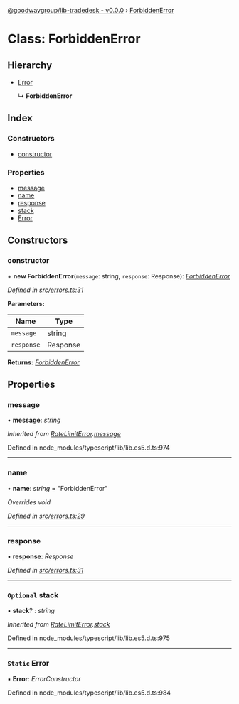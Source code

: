[@goodwaygroup/lib-tradedesk - v0.0.0](../README.md) › [ForbiddenError](forbiddenerror.md)

# Class: ForbiddenError

## Hierarchy

* [Error](ratelimiterror.md#static-error)

  ↳ **ForbiddenError**

## Index

### Constructors

* [constructor](forbiddenerror.md#constructor)

### Properties

* [message](forbiddenerror.md#message)
* [name](forbiddenerror.md#name)
* [response](forbiddenerror.md#response)
* [stack](forbiddenerror.md#optional-stack)
* [Error](forbiddenerror.md#static-error)

## Constructors

###  constructor

\+ **new ForbiddenError**(`message`: string, `response`: Response): *[ForbiddenError](forbiddenerror.md)*

*Defined in [src/errors.ts:31](https://github.com/GoodwayGroup/lib-tradedesk/blob/d81b4c3/src/errors.ts#L31)*

**Parameters:**

Name | Type |
------ | ------ |
`message` | string |
`response` | Response |

**Returns:** *[ForbiddenError](forbiddenerror.md)*

## Properties

###  message

• **message**: *string*

*Inherited from [RateLimitError](ratelimiterror.md).[message](ratelimiterror.md#message)*

Defined in node_modules/typescript/lib/lib.es5.d.ts:974

___

###  name

• **name**: *string* = "ForbiddenError"

*Overrides void*

*Defined in [src/errors.ts:29](https://github.com/GoodwayGroup/lib-tradedesk/blob/d81b4c3/src/errors.ts#L29)*

___

###  response

• **response**: *Response*

*Defined in [src/errors.ts:31](https://github.com/GoodwayGroup/lib-tradedesk/blob/d81b4c3/src/errors.ts#L31)*

___

### `Optional` stack

• **stack**? : *string*

*Inherited from [RateLimitError](ratelimiterror.md).[stack](ratelimiterror.md#optional-stack)*

Defined in node_modules/typescript/lib/lib.es5.d.ts:975

___

### `Static` Error

▪ **Error**: *ErrorConstructor*

Defined in node_modules/typescript/lib/lib.es5.d.ts:984
